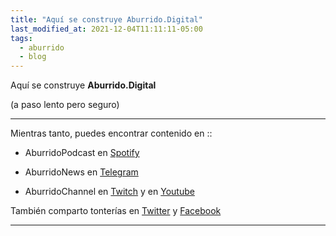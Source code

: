 ```yaml
---
title: "Aquí se construye Aburrido.Digital"
last_modified_at: 2021-12-04T11:11:11-05:00
tags: 
  - aburrido
  - blog
---
```


Aquí se construye **Aburrido.Digital**

(a paso lento pero seguro)

-----

Mientras tanto, puedes encontrar contenido en ::

- AburridoPodcast en [Spotify](https://open.spotify.com/show/4xdv0YQSe6WTdvtHoOAsdR "El espacio para hablar de todo y de nada.")

- AburridoNews en [Telegram](https://t.me/AburridoNews "Canal para noticias (y SPAM) de temática variable (y SPAM) complementario al proyecto")

- AburridoChannel en [Twitch](https://www.twitch.tv/AburridoChan/ "Comúnmente haciendo el ridículo en algún videojuego.") y en [Youtube](https://www.youtube.com/channel/UCTf7S_bB7Vqd3hx1nFP46Tg "A veces comparto algún tutorial sobre algo.")

También comparto tonterías en [Twitter](https://twitter.com/AburridoChan "Tonterías en máximo 140 caracteres.") y [Facebook](https://www.facebook.com/AburridoChan/ "Tonterías sin límite de caracteres, pero lo normal es que sean memes robados.")

-----